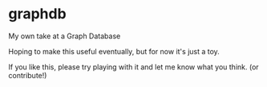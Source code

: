 # graphdb
My own take at a Graph Database

Hoping to make this useful eventually, but for now it's just a toy.

If you like this, please try playing with it and let me know what you think. (or contribute!)
